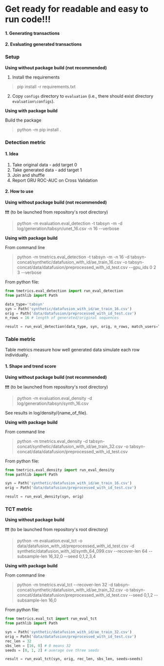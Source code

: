 # Get ready for readable and easy to run code!!! 
#### 1. Generating transactions
#### 2. Evaluating generated transactions



### Setup

**Using without package build (not recommended)**

1. Install the requirements

> pip install -r requirements.txt

2. Copy `configs` directory to `evaluation` (i.e., there should exist directory `evaluation\configs`).

**Using with package build**

Build the package

> python -m pip install .

### Detection metric

#### 1. Idea

1. Take original data - add target 0
2. Take generated data - add target 1
3. Join and shuffle
4. Report GRU ROC-AUC on Cross Validation

#### 2. How to use

**Using without package build (not recommended)**

❗❗❗ (to be launched from repository's root directory)

> python -m evaluation.eval_detection -t tabsyn -m -d log/generation/tabsyn/unet_16.csv -n 16 --verbose

**Using with package build**

From command line

> python -m tmetrics.eval_detection -t tabsyn -m -n 16 -d tabsyn-concat/synthetic/datafusion_with_id/ae_train_16.csv -o tabsyn-concat/data/datafusion/preprocessed_with_id_test.csv --gpu_ids 0 2 3 --verbose

From python file:

```python
from tmetrics.eval_detection import run_eval_detection
from pathlib import Path

data_type='tabsyn'
syn = Path('synthetic/datafusion_with_id/ae_train_16.csv')
orig = Path('data/datafusion/preprocessed_with_id_test.csv')
n_rows = 16 # length of generated/original sequences

result = run_eval_detection(data_type, syn, orig, n_rows, match_users=True, verbose=True)
```


### Table metric
Table metrics measure how well generated data simulate each row individually.

#### 1. Shape and trend score

**Using without package build (not recommended)** 

❗❗❗ (to be launched from repository's root directory)

> python -m evaluation.eval_density -d log/generation/tabsyn/synth_16.csv

See results in log/density/{name_of_file}.

**Using with package build**

From command line

> python -m tmetrics.eval_density -d tabsyn-concat/synthetic/datafusion_with_id/ae_train_32.csv -o tabsyn-concat/data/datafusion/preprocessed_with_id_test.csv

From python file:

```python
from tmetrics.eval_density import run_eval_density
from pathlib import Path

syn = Path('synthetic/datafusion_with_id/ae_train_16.csv')
orig = Path('data/datafusion/preprocessed_with_id_test.csv')

result = run_eval_density(syn, orig)
```

### TCT metric

**Using without package build** 

❗❗❗ (to be launched from repository's root directory)

> python -m evaluation.eval_tct -o data/datafusion_with_id/preprocessed_with_id_test.csv -d synthetic/datafusion_with_id/synth_64_099.csv --recover-len 64 --subsample-len 16,32,0 --seed 0,1,2,3,4

**Using with package build**

From command line

> python -m tmetrics.eval_tct --recover-len 32 -d tabsyn-concat/synthetic/datafusion_with_id/ae_train_32.csv -o tabsyn-concat/data/datafusion/preprocessed_with_id_test.csv --seed 0,1,2 --subsample-len 16,0

From python file:

```python
from tmetrics.eval_tct import run_eval_tct
from pathlib import Path

syn = Path('synthetic/datafusion_with_id/ae_train_32.csv')
orig = Path('data/datafusion/preprocessed_with_id_test.csv')
rec_len = 32
sbs_len = [16, 0] # 0 means 32
seeds = [0, 1, 2] # average ove three seeds

result = run_eval_tct(syn, orig, rec_len, sbs_len, seeds=seeds)
```
